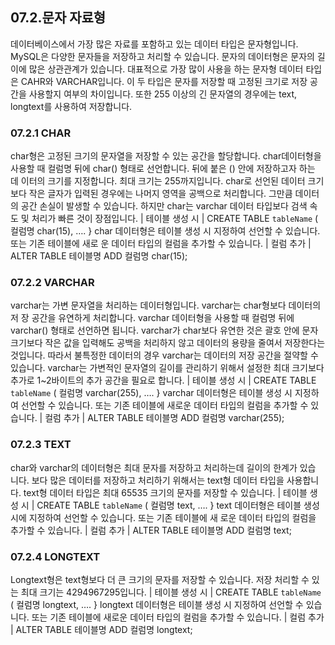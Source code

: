 
## 07.2.문자 자료형 
데이터베이스에서 가장 많은 자료를 포함하고 있는 데이터 타입은 문자형입니다. MySQL은 다양한 문자들을 저장하고 처리할 수 있습니다. 문자의 데이터형은 문자의 길 이에 많은 상관관계가 있습니다. 
대표적으로 가장 많이 사용을 하는 문자형 데이터 타입은 CAHR와 VARCHAR입니다. 이 두 타입은 문자를 저장할 때 고정된 크기로 저장 공간을 사용할지 여부의 차이입니다. 또한 255 이상의 긴 문자열의 경우에는 text, longtext를 사용하여 저장합니다. 

### 07.2.1 CHAR 
char형은 고정된 크기의 문자열을 저장할 수 있는 공간을 할당합니다. char데이터형을 사용할 때 컬럼명 뒤에 char() 형태로 선언합니다. 뒤에 붙은 () 안에 저장하고자 하는 데 이터의 크기를 지정합니다. 최대 크기는 255까지입니다. 
char로 선언된 데이터 크기 보다 작은 글자가 입력된 경우에는 나머지 영역을 공백으로 처리합니다. 그만큼 데이터의 공간 손실이 발생할 수 있습니다. 하지만 char는 varchar 데이터 타입보다 검색 속도 및 처리가 빠른 것이 장점입니다. 
| 테이블 생성 시 | 
CREATE TABLE `tableName` ( 
컬럼명 char(15), 
…. 
} 
char 데이터형은 테이블 생성 시 지정하여 선언할 수 있습니다. 또는 기존 테이블에 새로 
운 데이터 타입의 컬럼을 추가할 수 있습니다. 
| 컬럼 추가 | 
ALTER TABLE 테이블명 ADD 컬럼명 char(15); 

### 07.2.2 VARCHAR 
varchar는 가변 문자열을 처리하는 데이터형입니다. varchar는 char형보다 데이터의 저 장 공간을 유연하게 처리합니다. varchar 데이터형을 사용할 때 컬럼명 뒤에 varchar() 형태로 선언하면 됩니다. 
varchar가 char보다 유연한 것은 괄호 안에 문자 크기보다 작은 값을 입력해도 공백을 처리하지 않고 데이터의 용량을 줄여서 저장한다는 것입니다. 따라서 불특정한 데이터의 경우 varchar는 데이터의 저장 공간을 절약할 수 있습니다. 
varchar는 가변적인 문자열의 길이를 관리하기 위해서 설정한 최대 크기보다 추가로 1~2바이트의 추가 공간을 필요로 합니다. 
| 테이블 생성 시 | 
CREATE TABLE `tableName` ( 
컬럼명 varchar(255), 
…. 
} 
varchar 데이터형은 테이블 생성 시 지정하여 선언할 수 있습니다. 또는 기존 테이블에 새로운 데이터 타입의 컬럼을 추가할 수 있습니다. 
| 컬럼 추가 | 
ALTER TABLE 테이블명 ADD 컬럼명 varchar(255); 

### 07.2.3 TEXT 
char와 varchar의 데이터형은 최대 문자를 저장하고 처리하는데 길이의 한계가 있습 니다. 보다 많은 데이터를 저장하고 처리하기 위해서는 text형 데이터 타입을 사용합니다. text형 데이터 타입은 최대 65535 크기의 문자를 저장할 수 있습니다. 
| 테이블 생성 시 | 
CREATE TABLE `tableName` ( 
컬럼명 text, 
…. 
} 
text 데이터형은 테이블 생성 시에 지정하여 선언할 수 있습니다. 또는 기존 테이블에 새 로운 데이터 타입의 컬럼을 추가할 수 있습니다. 
| 컬럼 추가 | 
ALTER TABLE 테이블명 ADD 컬럼명 text; 

### 07.2.4 LONGTEXT 
Longtext형은 text형보다 더 큰 크기의 문자를 저장할 수 있습니다. 저장 처리할 수 있는 최대 크기는 4294967295입니다. 
| 테이블 생성 시 | 
CREATE TABLE `tableName` ( 
컬럼명 longtext, 
…. 
} 
longtext 데이터형은 테이블 생성 시 지정하여 선언할 수 있습니다. 또는 기존 테이블에 새로운 데이터 타입의 컬럼을 추가할 수 있습니다. 
| 컬럼 추가 | 
ALTER TABLE 테이블명 ADD 컬럼명 longtext; 